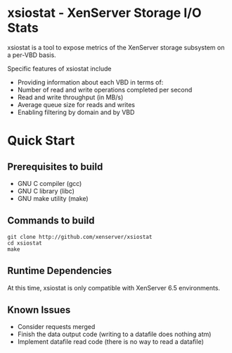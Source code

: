 xsiostat - XenServer Storage I/O Stats
======================================

xsiostat is a tool to expose metrics of the XenServer storage subsystem
on a per-VBD basis.

Specific features of xsiostat include

*    Providing information about each VBD in terms of:
  *   Number of read and write operations completed per second
  *   Read and write throughput (in MB/s)
  *   Average queue size for reads and writes
*    Enabling filtering by domain and by VBD

Quick Start
===========

Prerequisites to build
----------------------

*   GNU C compiler (gcc)
*   GNU C library (libc)
*   GNU make utility (make)

Commands to build
-----------------

    git clone http://github.com/xenserver/xsiostat
    cd xsiostat
    make

Runtime Dependencies
--------------------

At this time, xsiostat is only compatible with XenServer 6.5 environments.

Known Issues
------------

* Consider requests merged
* Finish the data output code (writing to a datafile does nothing atm)
* Implement datafile read code (there is no way to read a datafile)
